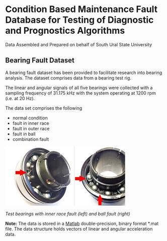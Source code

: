 # Condition Based Maintenance Fault Database for Testing of Diagnostic and Prognostics Algorithms
Data Assembled and Prepared on behalf of South Ural State University

## Bearing Fault Dataset
A bearing fault dataset has been provided to facilitate research into bearing analysis. The dataset comprises data from a bearing test rig.

The linear and angular signals of all five bearings were collected with a sampling frequency of 31.175 kHz with the system operating at 1200 rpm (i.e. at 20 Hz).

The data set comprises the following
- normal condition
- fault in inner race
- fault in outer race
- fault in ball
- combination fault


![](https://github.com/ellkrauze/fault-data-sets/blob/main/bearing_picture.jpg?raw=true)

*Test bearings with inner race fault (left) and ball fault (right)*


**Note:** The data is stored in a [Matlab](https://www.mathworks.com/products/matlab.html) double-precision, binary format *.mat file. The data structure holds vectors of linear and angular acceleration data.
